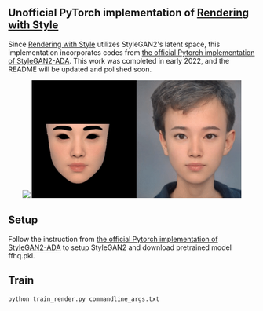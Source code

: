 ## Unofficial PyTorch implementation of [Rendering with Style](https://studios.disneyresearch.com/2021/11/30/rendering-with-style-combining-traditional-and-neural-approaches-for-high-quality-face-rendering/)

Since [Rendering with Style](https://studios.disneyresearch.com/2021/11/30/rendering-with-style-combining-traditional-and-neural-approaches-for-high-quality-face-rendering/) utilizes StyleGAN2's latent space, this implementation incorporates codes from [the official Pytorch implementation of StyleGAN2-ADA](https://github.com/NVlabs/stylegan2-ada-pytorch).
This work was completed in early 2022, and the README will be updated and polished soon.

<p align="center">
  <img src="rws.png" />
  <img src="RWS.gif" width="427" height="240">
</p>

## Setup
Follow the instruction from [the official Pytorch implementation of StyleGAN2-ADA](https://github.com/NVlabs/stylegan2-ada-pytorch) to setup StyleGAN2 and download pretrained model ffhq.pkl.

## Train

```
python train_render.py commandline_args.txt
```



